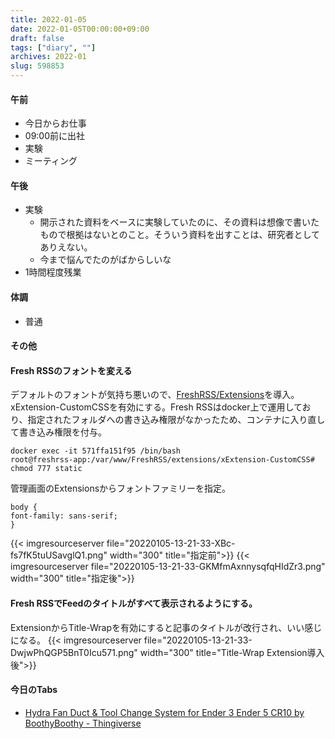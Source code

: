 ```yaml
---
title: 2022-01-05
date: 2022-01-05T00:00:00+09:00
draft: false
tags: ["diary", ""]
archives: 2022-01
slug: 598853
---
```

#### 午前
- 今日からお仕事
- 09:00前に出社
- 実験
- ミーティング
#### 午後
- 実験
  - 開示された資料をベースに実験していたのに、その資料は想像で書いたもので根拠はないとのこと。そういう資料を出すことは、研究者としてありえない。
  - 今まで悩んでたのがばからしいな
- 1時間程度残業
#### 体調
- 普通
#### その他
#### Fresh RSSのフォントを変える
デフォルトのフォントが気持ち悪いので、[FreshRSS/Extensions](https://github.com/FreshRSS/Extensions)を導入。xExtension-CustomCSSを有効にする。Fresh RSSはdocker上で運用しており、指定されたフォルダへの書き込み権限がなかったため、コンテナに入り直して書き込み権限を付与。
```
docker exec -it 571ffa151f95 /bin/bash
root@freshrss-app:/var/www/FreshRSS/extensions/xExtension-CustomCSS# chmod 777 static
```
管理画面のExtensionsからフォントファミリーを指定。
```
body {
font-family: sans-serif;
}
```
{{< imgresourceserver file="20220105-13-21-33-XBc-fs7fK5tuUSavglQ1.png" width="300" title="指定前">}}
{{< imgresourceserver file="20220105-13-21-33-GKMfmAxnnysqfqHIdZr3.png" width="300" title="指定後">}}
#### Fresh RSSでFeedのタイトルがすべて表示されるようにする。
ExtensionからTitle-Wrapを有効にすると記事のタイトルが改行され、いい感じになる。
{{< imgresourceserver file="20220105-13-21-33-DwjwPhQGP5BnT0Icu571.png" width="300" title="Title-Wrap Extension導入後">}}
#### 今日のTabs
- [Hydra Fan Duct & Tool Change System for Ender 3 Ender 5 CR10 by BoothyBoothy - Thingiverse](https://www.thingiverse.com/thing:4062242)
